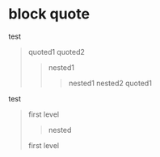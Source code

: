 # block quote
test
> quoted1
> quoted2
> > nested1
> > > nested1
> > nested2
> quoted1

test
> first level
>
> > nested
>
> first level

